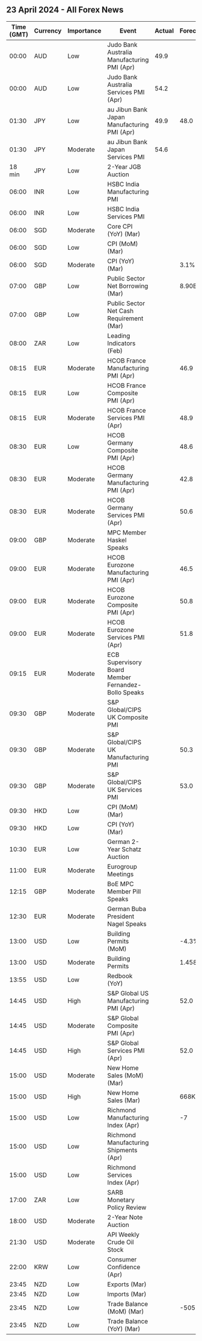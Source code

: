 ## 23 April 2024 - All Forex News

| Time (GMT) | Currency | Importance | Event | Actual | Forecast | Previous |
|------|----------|------------|-------|--------|----------|----------|
| 00:00 | AUD | Low | Judo Bank Australia Manufacturing PMI (Apr) | 49.9 |  | 47.3 |
| 00:00 | AUD | Low | Judo Bank Australia Services PMI (Apr) | 54.2 |  | 54.4 |
| 01:30 | JPY | Low | au Jibun Bank Japan Manufacturing PMI (Apr) | 49.9 | 48.0 | 48.2 |
| 01:30 | JPY | Moderate | au Jibun Bank Japan Services PMI | 54.6 |  | 54.1 |
| 18 min | JPY | Low | 2-Year JGB Auction |  |  | 0.187% |
| 06:00 | INR | Low | HSBC India Manufacturing PMI |  |  | 59.1 |
| 06:00 | INR | Low | HSBC India Services PMI |  |  | 61.2 |
| 06:00 | SGD | Moderate | Core CPI (YoY) (Mar) |  |  | 3.60% |
| 06:00 | SGD | Low | CPI (MoM) (Mar) |  |  | 1.10% |
| 06:00 | SGD | Moderate | CPI (YoY) (Mar) |  | 3.1% | 3.4% |
| 07:00 | GBP | Low | Public Sector Net Borrowing (Mar) |  | 8.90B | 7.48B |
| 07:00 | GBP | Low | Public Sector Net Cash Requirement (Mar) |  |  | 3.024B |
| 08:00 | ZAR | Low | Leading Indicators (Feb) |  |  | 110.80% |
| 08:15 | EUR | Moderate | HCOB France Manufacturing PMI (Apr) |  | 46.9 | 46.2 |
| 08:15 | EUR | Low | HCOB France Composite PMI (Apr) |  |  | 48.3 |
| 08:15 | EUR | Moderate | HCOB France Services PMI (Apr) |  | 48.9 | 48.3 |
| 08:30 | EUR | Low | HCOB Germany Composite PMI (Apr) |  | 48.6 | 47.7 |
| 08:30 | EUR | Moderate | HCOB Germany Manufacturing PMI (Apr) |  | 42.8 | 41.9 |
| 08:30 | EUR | Moderate | HCOB Germany Services PMI (Apr) |  | 50.6 | 50.1 |
| 09:00 | GBP | Moderate | MPC Member Haskel Speaks |  |  |  |
| 09:00 | EUR | Moderate | HCOB Eurozone Manufacturing PMI (Apr) |  | 46.5 | 46.1 |
| 09:00 | EUR | Moderate | HCOB Eurozone Composite PMI (Apr) |  | 50.8 | 50.3 |
| 09:00 | EUR | Moderate | HCOB Eurozone Services PMI (Apr) |  | 51.8 | 51.5 |
| 09:15 | EUR | Moderate | ECB Supervisory Board Member Fernandez-Bollo Speaks |  |  |  |
| 09:30 | GBP | Moderate | S&P Global/CIPS UK Composite PMI |  |  | 52.8 |
| 09:30 | GBP | Moderate | S&P Global/CIPS UK Manufacturing PMI |  | 50.3 | 50.3 |
| 09:30 | GBP | Moderate | S&P Global/CIPS UK Services PMI |  | 53.0 | 53.1 |
| 09:30 | HKD | Low | CPI (MoM) (Mar) |  |  | 0.40% |
| 09:30 | HKD | Low | CPI (YoY) (Mar) |  |  | 2.10% |
| 10:30 | EUR | Low | German 2-Year Schatz Auction |  |  | 2.840% |
| 11:00 | EUR | Moderate | Eurogroup Meetings |  |  |  |
| 12:15 | GBP | Moderate | BoE MPC Member Pill Speaks |  |  |  |
| 12:30 | EUR | Moderate | German Buba President Nagel Speaks |  |  |  |
| 13:00 | USD | Low | Building Permits (MoM) |  | -4.3% | 2.4% |
| 13:00 | USD | Moderate | Building Permits |  | 1.458M | 1.524M |
| 13:55 | USD | Low | Redbook (YoY) |  |  | 4.9% |
| 14:45 | USD | High | S&P Global US Manufacturing PMI (Apr) |  | 52.0 | 51.9 |
| 14:45 | USD | Moderate | S&P Global Composite PMI (Apr) |  |  | 52.1 |
| 14:45 | USD | High | S&P Global Services PMI (Apr) |  | 52.0 | 51.7 |
| 15:00 | USD | Moderate | New Home Sales (MoM) (Mar) |  |  | -0.3% |
| 15:00 | USD | High | New Home Sales (Mar) |  | 668K | 662K |
| 15:00 | USD | Low | Richmond Manufacturing Index (Apr) |  | -7 | -11 |
| 15:00 | USD | Low | Richmond Manufacturing Shipments (Apr) |  |  | -14 |
| 15:00 | USD | Low | Richmond Services Index (Apr) |  |  | -7 |
| 17:00 | ZAR | Low | SARB Monetary Policy Review |  |  |  |
| 18:00 | USD | Moderate | 2-Year Note Auction |  |  | 4.595% |
| 21:30 | USD | Moderate | API Weekly Crude Oil Stock |  |  | 4.090M |
| 22:00 | KRW | Low | Consumer Confidence (Apr) |  |  | 100.7 |
| 23:45 | NZD | Low | Exports (Mar) |  |  | 5.89B |
| 23:45 | NZD | Low | Imports (Mar) |  |  | 6.11B |
| 23:45 | NZD | Low | Trade Balance (MoM) (Mar) |  | -505M | -218M |
| 23:45 | NZD | Low | Trade Balance (YoY) (Mar) |  |  | -11,990M |
